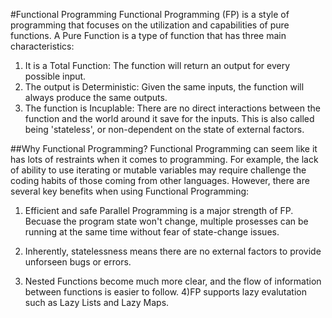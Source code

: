 #Functional Programming 
Functional Programming (FP) is a style of programming that focuses on the 
utilization and capabilities of pure functions. A Pure Function is a 
type of function that has three main characteristics:

1) It is a Total Function: The function will return an output for 
every possible input.
2) The output is Deterministic: Given the same inputs, the function
 will always produce the same outputs.
3) The function is Incuplable: There are no direct interactions between 
the function and the world around it save for the inputs. This is also 
called being 'stateless', or non-dependent on the state of external factors.


##Why Functional Programming?
Functional Programming can seem like it has lots of restraints when it comes
to programming. For example, the lack of ability to use iterating or mutable variables may require 
challenge the coding habits of those coming from other languages. However, there are several key
benefits when using Functional Programming:


1) Efficient and safe Parallel Programming is a major strength of FP. Becuase the program
state won't change, multiple prosesses can be running at the same time without fear of 
state-change issues. 

2) Inherently, statelessness means there are no external factors to provide unforseen 
bugs or errors.

3) Nested Functions become much more clear, and the flow of information between 
functions is easier to follow.
4)FP supports lazy evalutation such as Lazy Lists and Lazy Maps. 




